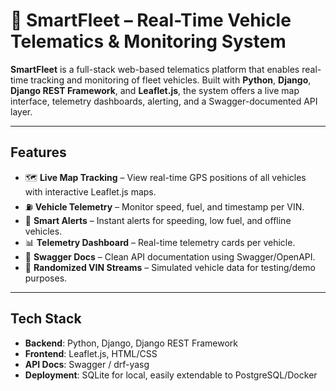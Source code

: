 # 🚗 SmartFleet – Real-Time Vehicle Telematics & Monitoring System

**SmartFleet** is a full-stack web-based telematics platform that enables real-time tracking and monitoring of fleet vehicles. Built with **Python**, **Django**, **Django REST Framework**, and **Leaflet.js**, the system offers a live map interface, telemetry dashboards, alerting, and a Swagger-documented API layer.

---

## Features

- 🗺️ **Live Map Tracking** – View real-time GPS positions of all vehicles with interactive Leaflet.js maps.
- ⛽ **Vehicle Telemetry** – Monitor speed, fuel, and timestamp per VIN.
- 🚨 **Smart Alerts** – Instant alerts for speeding, low fuel, and offline vehicles.
- 📊 **Telemetry Dashboard** – Real-time telemetry cards per vehicle.
- 📘 **Swagger Docs** – Clean API documentation using Swagger/OpenAPI.
- 🔀 **Randomized VIN Streams** – Simulated vehicle data for testing/demo purposes.

---

## Tech Stack

- **Backend**: Python, Django, Django REST Framework  
- **Frontend**: Leaflet.js, HTML/CSS  
- **API Docs**: Swagger / drf-yasg  
- **Deployment**: SQLite for local, easily extendable to PostgreSQL/Docker


